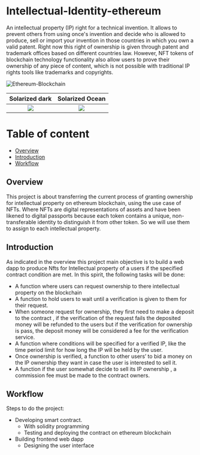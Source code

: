 # Intellectual-Identity-ethereum

An intellectual property (IP) right for a technical invention. It allows to prevent others from using once's invention and decide who is allowed to produce, sell or import your invention in those countries in which you own a valid patent. Right now this right  of ownership is given through patent and trademark offices based on different countries law. However, NFT tokens of blockchain technology functionality also allow users to prove their ownership of any piece of content, which is not possible with traditional IP rights tools like trademarks and copyrights.

![Ethereum-Blockchain](https://github.com/RYees/Intellectual-Identity-ethereum/blob/main/images/copy.png)

Solarized dark             |  Solarized Ocean
:-------------------------:|:-------------------------:
![]([https://...Dark.png](https://github.com/RYees/Intellectual-Identity-ethereum/blob/main/images/copy.png))  |  ![]([https://...Ocean.png](https://github.com/RYees/Intellectual-Identity-ethereum/blob/main/images/ether.jpg))

# Table of content
* [Overview](#overview)
* [Introduction](#introduction)
* [Workflow](#workflow)


## Overview
This project is about transferring the current process of granting ownership for intellectual property on ethereum blockchain, using the use case of NFTs. Where NFTs are digital representations of assets and have been likened to digital passports because each token contains a unique, non-transferable identity to distinguish it from other token. So we will use them to assign to each intellectual property.


## Introduction
As indicated in the overview this project main objective is to build a web dapp to produce Nfts for Intellectual property of a users if the specified contract condition are met. In this spirit, the following tasks will be done:
* A function where users can request ownership to there intellectual property on the blockchain
* A function to hold users to wait until a verification is given to them for their request.
* When someone request for ownership, they first need to make a deposit to the contract , if the verification of the request fails the deposited money will be refunded to the users but if the verification for ownership is pass, the deposit money will be considered a fee for the verification service.
* A function where conditions will be specified for a verified IP, like the time period limit for how long the IP will be held by the user. 
* Once ownership is verified, a function to other users’ to bid a money on the IP ownership they want in case the user is interested to sell it.
* A function if the user somewhat decide to sell its IP ownership , a commission fee must be made to the contract owners.


## Workflow
Steps to do the project:
* Developing smart contract. 
   * With solidity programming
   * Testing and deploying the contract on ethereum blockchain
* Building frontend web dapp
   * Designing the user interface
